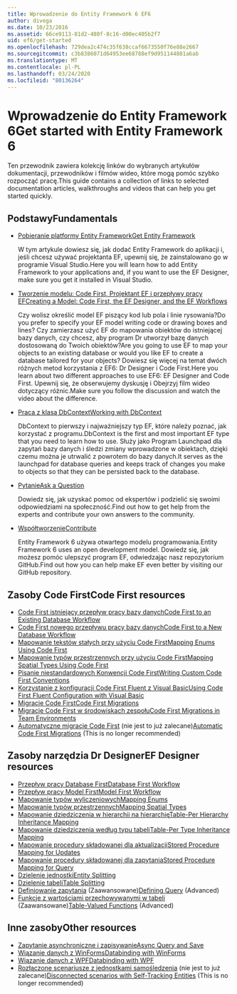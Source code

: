 ```yaml
---
title: Wprowadzenie do Entity Framework 6 EF6
author: divega
ms.date: 10/23/2016
ms.assetid: 66ce9113-81d2-480f-8c16-d00ec405b2f7
uid: ef6/get-started
ms.openlocfilehash: 729dea2c474c35f638ccaf6673550f76e88e2667
ms.sourcegitcommit: c3b8386071d64953ee68788ef9d951144881a6ab
ms.translationtype: MT
ms.contentlocale: pl-PL
ms.lasthandoff: 03/24/2020
ms.locfileid: "80136264"
---
```

# <a name="get-started-with-entity-framework-6"></a><span data-ttu-id="1ce4f-102">Wprowadzenie do Entity Framework 6</span><span class="sxs-lookup"><span data-stu-id="1ce4f-102">Get started with Entity Framework 6</span></span>

<span data-ttu-id="1ce4f-103">Ten przewodnik zawiera kolekcję linków do wybranych artykułów dokumentacji, przewodników i filmów wideo, które mogą pomóc szybko rozpocząć pracę.</span><span class="sxs-lookup"><span data-stu-id="1ce4f-103">This guide contains a collection of links to selected documentation articles, walkthroughs and videos that can help you get started quickly.</span></span>

## <a name="fundamentals"></a><span data-ttu-id="1ce4f-104">Podstawy</span><span class="sxs-lookup"><span data-stu-id="1ce4f-104">Fundamentals</span></span>

* [<span data-ttu-id="1ce4f-105">Pobieranie platformy Entity Framework</span><span class="sxs-lookup"><span data-stu-id="1ce4f-105">Get Entity Framework</span></span>](~/ef6/fundamentals/install.md)

  <span data-ttu-id="1ce4f-106">W tym artykule dowiesz się, jak dodać Entity Framework do aplikacji i, jeśli chcesz używać projektanta EF, upewnij się, że zainstalowano go w programie Visual Studio.</span><span class="sxs-lookup"><span data-stu-id="1ce4f-106">Here you will learn how to add Entity Framework to your applications and, if you want to use the EF Designer, make sure you get it installed in Visual Studio.</span></span>

* [<span data-ttu-id="1ce4f-107">Tworzenie modelu: Code First, Projektant EF i przepływy pracy EF</span><span class="sxs-lookup"><span data-stu-id="1ce4f-107">Creating a Model: Code First, the EF Designer, and the EF Workflows</span></span>](~/ef6/modeling/index.md)

  <span data-ttu-id="1ce4f-108">Czy wolisz określić model EF piszący kod lub pola i linie rysowania?</span><span class="sxs-lookup"><span data-stu-id="1ce4f-108">Do you prefer to specify your EF model writing code or drawing boxes and lines?</span></span>
<span data-ttu-id="1ce4f-109">Czy zamierzasz użyć EF do mapowania obiektów do istniejącej bazy danych, czy chcesz, aby program Dr utworzył bazę danych dostosowaną do Twoich obiektów?</span><span class="sxs-lookup"><span data-stu-id="1ce4f-109">Are you going to use EF to map your objects to an existing database or would you like EF to create a database tailored for your objects?</span></span>
<span data-ttu-id="1ce4f-110">Dowiesz się więcej na temat dwóch różnych metod korzystania z EF6: Dr Designer i Code First.</span><span class="sxs-lookup"><span data-stu-id="1ce4f-110">Here you learn about two different approaches to use EF6: EF Designer and Code First.</span></span>
<span data-ttu-id="1ce4f-111">Upewnij się, że obserwujemy dyskusję i Obejrzyj film wideo dotyczący różnic.</span><span class="sxs-lookup"><span data-stu-id="1ce4f-111">Make sure you follow the discussion and watch the video about the difference.</span></span>

* [<span data-ttu-id="1ce4f-112">Praca z klasą DbContext</span><span class="sxs-lookup"><span data-stu-id="1ce4f-112">Working with DbContext</span></span>](~/ef6/fundamentals/working-with-dbcontext.md)

  <span data-ttu-id="1ce4f-113">DbContext to pierwszy i najważniejszy typ EF, które należy poznać, jak korzystać z programu.</span><span class="sxs-lookup"><span data-stu-id="1ce4f-113">DbContext is the first and most important EF type that you need to learn how to use.</span></span> <span data-ttu-id="1ce4f-114">Służy jako Program Launchpad dla zapytań bazy danych i śledzi zmiany wprowadzone w obiektach, dzięki czemu można je utrwalić z powrotem do bazy danych.</span><span class="sxs-lookup"><span data-stu-id="1ce4f-114">It serves as the launchpad for database queries and keeps track of changes you make to objects so that they can be persisted back to the database.</span></span>

* [<span data-ttu-id="1ce4f-115">Pytanie</span><span class="sxs-lookup"><span data-stu-id="1ce4f-115">Ask a Question</span></span>](~/ef6/resources/get-help.md)

  <span data-ttu-id="1ce4f-116">Dowiedz się, jak uzyskać pomoc od ekspertów i podzielić się swoimi odpowiedziami na społeczność.</span><span class="sxs-lookup"><span data-stu-id="1ce4f-116">Find out how to get help from the experts and contribute your own answers to the community.</span></span>

* [<span data-ttu-id="1ce4f-117">Współtworzenie</span><span class="sxs-lookup"><span data-stu-id="1ce4f-117">Contribute</span></span>](https://github.com/aspnet/EntityFramework6/)

  <span data-ttu-id="1ce4f-118">Entity Framework 6 używa otwartego modelu programowania.</span><span class="sxs-lookup"><span data-stu-id="1ce4f-118">Entity Framework 6 uses an open development model.</span></span> <span data-ttu-id="1ce4f-119">Dowiedz się, jak możesz pomóc ulepszyć program EF, odwiedzając nasz repozytorium GitHub.</span><span class="sxs-lookup"><span data-stu-id="1ce4f-119">Find out how you can help make EF even better by visiting our GitHub repository.</span></span>

## <a name="code-first-resources"></a><span data-ttu-id="1ce4f-120">Zasoby Code First</span><span class="sxs-lookup"><span data-stu-id="1ce4f-120">Code First resources</span></span>

  - [<span data-ttu-id="1ce4f-121">Code First istniejący przepływ pracy bazy danych</span><span class="sxs-lookup"><span data-stu-id="1ce4f-121">Code First to an Existing Database Workflow</span></span>](~/ef6/modeling/code-first/workflows/existing-database.md)
  - [<span data-ttu-id="1ce4f-122">Code First nowego przepływu pracy bazy danych</span><span class="sxs-lookup"><span data-stu-id="1ce4f-122">Code First to a New Database Workflow</span></span>](~/ef6/modeling/code-first/workflows/new-database.md)
  - [<span data-ttu-id="1ce4f-123">Mapowanie tekstów stałych przy użyciu Code First</span><span class="sxs-lookup"><span data-stu-id="1ce4f-123">Mapping Enums Using Code First</span></span>](~/ef6/modeling/code-first/data-types/enums.md)
  - [<span data-ttu-id="1ce4f-124">Mapowanie typów przestrzennych przy użyciu Code First</span><span class="sxs-lookup"><span data-stu-id="1ce4f-124">Mapping Spatial Types Using Code First</span></span>](~/ef6/modeling/code-first/data-types/spatial.md)
  - [<span data-ttu-id="1ce4f-125">Pisanie niestandardowych Konwencji Code First</span><span class="sxs-lookup"><span data-stu-id="1ce4f-125">Writing Custom Code First Conventions</span></span>](~/ef6/modeling/code-first/conventions/custom.md)
  - [<span data-ttu-id="1ce4f-126">Korzystanie z konfiguracji Code First Fluent z Visual Basic</span><span class="sxs-lookup"><span data-stu-id="1ce4f-126">Using Code First Fluent Configuration with Visual Basic</span></span>](~/ef6/modeling/code-first/fluent/vb.md)
  - [<span data-ttu-id="1ce4f-127">Migracje Code First</span><span class="sxs-lookup"><span data-stu-id="1ce4f-127">Code First Migrations</span></span>](~/ef6/modeling/code-first/migrations/index.md)
  - [<span data-ttu-id="1ce4f-128">Migracje Code First w środowiskach zespołu</span><span class="sxs-lookup"><span data-stu-id="1ce4f-128">Code First Migrations in Team Environments</span></span>](~/ef6/modeling/code-first/migrations/teams.md)
  - <span data-ttu-id="1ce4f-129">[Automatyczne migracje Code First](~/ef6/modeling/code-first/migrations/automatic.md) (nie jest to już zalecane)</span><span class="sxs-lookup"><span data-stu-id="1ce4f-129">[Automatic Code First Migrations](~/ef6/modeling/code-first/migrations/automatic.md) (This is no longer recommended)</span></span>

## <a name="ef-designer-resources"></a><span data-ttu-id="1ce4f-130">Zasoby narzędzia Dr Designer</span><span class="sxs-lookup"><span data-stu-id="1ce4f-130">EF Designer resources</span></span>
  - [<span data-ttu-id="1ce4f-131">Przepływ pracy Database First</span><span class="sxs-lookup"><span data-stu-id="1ce4f-131">Database First Workflow</span></span>](~/ef6/modeling/designer/workflows/database-first.md)
  - [<span data-ttu-id="1ce4f-132">Przepływ pracy Model First</span><span class="sxs-lookup"><span data-stu-id="1ce4f-132">Model First Workflow</span></span>](~/ef6/modeling/designer/workflows/model-first.md)
  - [<span data-ttu-id="1ce4f-133">Mapowanie typów wyliczeniowych</span><span class="sxs-lookup"><span data-stu-id="1ce4f-133">Mapping Enums</span></span>](~/ef6/modeling/designer/data-types/enums.md)
  - [<span data-ttu-id="1ce4f-134">Mapowanie typów przestrzennych</span><span class="sxs-lookup"><span data-stu-id="1ce4f-134">Mapping Spatial Types</span></span>](~/ef6/modeling/designer/data-types/spatial.md)
  - [<span data-ttu-id="1ce4f-135">Mapowanie dziedziczenia w hierarchii na hierarchię</span><span class="sxs-lookup"><span data-stu-id="1ce4f-135">Table-Per Hierarchy Inheritance Mapping</span></span>](~/ef6/modeling/designer/inheritance/tph.md)
  - [<span data-ttu-id="1ce4f-136">Mapowanie dziedziczenia według typu tabeli</span><span class="sxs-lookup"><span data-stu-id="1ce4f-136">Table-Per Type Inheritance Mapping</span></span>](~/ef6/modeling/designer/inheritance/tpt.md)
  - [<span data-ttu-id="1ce4f-137">Mapowanie procedury składowanej dla aktualizacji</span><span class="sxs-lookup"><span data-stu-id="1ce4f-137">Stored Procedure Mapping for Updates</span></span>](~/ef6/modeling/designer/stored-procedures/cud.md)
  - [<span data-ttu-id="1ce4f-138">Mapowanie procedury składowanej dla zapytania</span><span class="sxs-lookup"><span data-stu-id="1ce4f-138">Stored Procedure Mapping for Query</span></span>](~/ef6/modeling/designer/stored-procedures/query.md)
  - [<span data-ttu-id="1ce4f-139">Dzielenie jednostki</span><span class="sxs-lookup"><span data-stu-id="1ce4f-139">Entity Splitting</span></span>](~/ef6/modeling/designer/entity-splitting.md)
  - [<span data-ttu-id="1ce4f-140">Dzielenie tabeli</span><span class="sxs-lookup"><span data-stu-id="1ce4f-140">Table Splitting</span></span>](~/ef6/modeling/designer/table-splitting.md)
  - <span data-ttu-id="1ce4f-141">[Definiowanie zapytania](~/ef6/modeling/designer/advanced/defining-query.md) (Zaawansowane)</span><span class="sxs-lookup"><span data-stu-id="1ce4f-141">[Defining Query](~/ef6/modeling/designer/advanced/defining-query.md) (Advanced)</span></span>
  - <span data-ttu-id="1ce4f-142">[Funkcje z wartościami przechowywanymi w tabeli](~/ef6/modeling/designer/advanced/tvfs.md) (Zaawansowane)</span><span class="sxs-lookup"><span data-stu-id="1ce4f-142">[Table-Valued Functions](~/ef6/modeling/designer/advanced/tvfs.md) (Advanced)</span></span>

## <a name="other-resources"></a><span data-ttu-id="1ce4f-143">Inne zasoby</span><span class="sxs-lookup"><span data-stu-id="1ce4f-143">Other resources</span></span>
  - [<span data-ttu-id="1ce4f-144">Zapytanie asynchroniczne i zapisywanie</span><span class="sxs-lookup"><span data-stu-id="1ce4f-144">Async Query and Save</span></span>](~/ef6/fundamentals/async.md)
  - [<span data-ttu-id="1ce4f-145">Wiązanie danych z WinForms</span><span class="sxs-lookup"><span data-stu-id="1ce4f-145">Databinding with WinForms</span></span>](~/ef6/fundamentals/databinding/winforms.md)
  - [<span data-ttu-id="1ce4f-146">Wiązanie danych z WPF</span><span class="sxs-lookup"><span data-stu-id="1ce4f-146">Databinding with WPF</span></span>](~/ef6/fundamentals/databinding/wpf.md)
  - <span data-ttu-id="1ce4f-147">[Rozłączone scenariusze z jednostkami samośledzenia](~/ef6/fundamentals/disconnected-entities/self-tracking-entities/walkthrough.md) (nie jest to już zalecane)</span><span class="sxs-lookup"><span data-stu-id="1ce4f-147">[Disconnected scenarios with Self-Tracking Entities](~/ef6/fundamentals/disconnected-entities/self-tracking-entities/walkthrough.md) (This is no longer recommended)</span></span>
